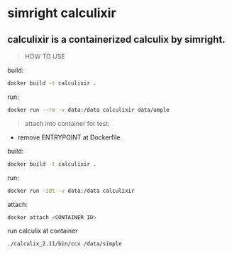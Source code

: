 # simright calculixir
## calculixir is a containerized calculix by simright.

> HOW TO USE

build:
``` bash
docker build -t calculixir .
```

run:
``` bash
docker run --rm -v data:/data calculixir data/ample
```

> attach into container for test:

* remove ENTRYPOINT at Dockerfile

build:
``` bash
docker build -t calculixir .
```

run:
``` bash
docker run -idt -v data:/data calculixir
```

attach:
``` bash
docker attach <CONTAINER ID>
```

run calculix at container
``` bash
./calculix_2.11/bin/ccx /data/simple
```

